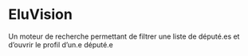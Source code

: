 # EluVision
Un moteur de recherche permettant de filtrer une liste de député.es et d’ouvrir le profil d’un.e député.e
